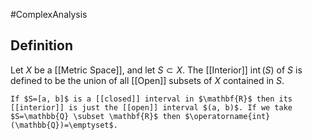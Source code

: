 #ComplexAnalysis  

## Definition
Let $X$ be a [[Metric Space]], and let $S \subset X$. The [[Interior]] $\operatorname{int}(S)$ of $S$ is defined to be the union of all [[Open]] subsets of $X$ contained in $S$. 

```ad-example
If $S=[a, b]$ is a [[closed]] interval in $\mathbf{R}$ then its [[interior]] is just the [[open]] interval $(a, b)$. If we take $S=\mathbb{Q} \subset \mathbf{R}$ then $\operatorname{int}(\mathbb{Q})=\emptyset$.
```